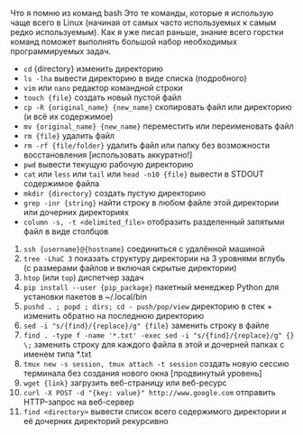 Что я помню из команд bash
Это те команды, которые я использую чаще всего в Linux (начиная от самых часто используемых к самым редко используемым). Как я уже писал раньше, знание всего горстки команд поможет выполнять большой набор необходимых программируемых задач.

- `cd` {directory} изменить директорию
- `ls -lha` вывести директорию в виде списка (подробного)
- `vim` или `nano` редактор командной строки
- `touch {file}` создать новый пустой файл
- `cp -R {original_name} {new_name}` скопировать файл или директорию (и всё их содержимое)
- `mv {original_name} {new_name}` переместить или переименовать файл
- `rm {file}` удалить файл
- `rm -rf {file/folder}` удалить файл или папку без возможности восстановления [использовать аккуратно!]
- `pwd` вывести текущую рабочую директорию
- `cat` или `less` или `tail` или `head -n10 {file}` вывести в STDOUT содержимое файла
- `mkdir {directory}` создать пустую директорию
- `grep -inr {string}` найти строку в любом файле этой директории или дочерних директориях
- `column -s, -t <delimited_file>` отобразить разделенный запятыми файл в виде столбцов

1) `ssh {username}@{hostname}` соединиться с удалённой машиной
2) `tree -LhaC 3` показать структуру директории на 3 уровнями вглубь (с размерами файлов и включая скрытые директории)
3) `htop` (или `top`) диспетчер задач
4) `pip install --user {pip_package}` пакетный менеджер Python для установки пакетов в ~/.local/bin
5) `pushd . ; popd ; dirs; cd - push/pop/view` директорию в стек + изменить обратно на последнюю директорию
6) `sed -i "s/{find}/{replace}/g" {file}` заменить строку в файле
7) `find . -type f -name '*.txt' -exec sed -i "s/{find}/{replace}/g" {} \;` заменить строку для каждого файла в этой и дочерней папках с именем типа *.txt
8) `tmux new -s session, tmux attach -t session` создать новую сессию терминала без создания нового окна [продвинутый уровень]
9) `wget {link}` загрузить веб-страницу или веб-ресурс
10) `curl -X POST -d "{key: value}" http://www.google.com` отправить HTTP-запрос на веб-сервер
11) `find <directory>` вывести список всего содержимого директории и её дочерних директорий рекурсивно
